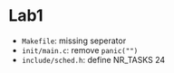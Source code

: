 # Lab1

- ```Makefile```: missing seperator
- ```init/main.c```: remove ```panic("")```
- ```include/sched.h```: define NR_TASKS 24


